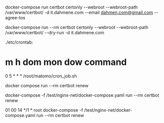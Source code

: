 docker-compose run certbot   certonly --webroot --webroot-path /var/www/certbot/   -d  it.dahmene.com --email dahmen.com@gmail.com --agree-tos







 docker-compose run --rm  certbot certonly --webroot --webroot-path /var/www/certbot/ --dry-run -d  it.dahmene.com

./etc/crontab:
# m h  dom mon dow   command
0 5  * * *  /root/matomo/cron_job.sh


docker compose run --rm certbot renew

 docker-compose -f /test/nginx-net/docker-compose.yaml  run --rm certbot renew

01 00 14 */1 * root    docker-compose -f /test/nginx-net/docker-compose.yaml  run --rm certbot renew

